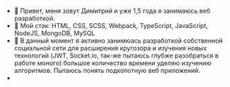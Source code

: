 - 👋 Привет, меня зовут Димитрий и уже 1,5 года я занимаюсь веб разработкой.
- 👀 Мой стэк: HTML, CSS, SCSS, Webpack, TypeScript, JavaScript, NodeJS, MongoDB, MySQL
- 🌱 В данный момент я активно занимюась разработкой собственной социальной сети для расширения кругозора и изучения новых технологий (JWT, Socket.io, так-же пытаюсь глубже разобраться в работе моного)
большое количество времени уделяю изучению алгоритмов. Пытаюсь понять подкопотную веб приложений.
-
<!---
Demetrovich/Demetrovich is a ✨ special ✨ repository because its `README.md` (this file) appears on your GitHub profile.
You can click the Preview link to take a look at your changes.
--->
